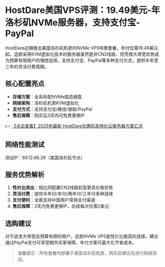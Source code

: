# HostDare美国VPS评测：19.49美元-年洛杉矶NVMe服务器，支持支付宝-PayPal

HostDare近期推出美国洛杉矶机房的NVMe VPS特惠套餐，年付仅需19.49美元起。这款采用KVM虚拟化技术的服务器虽然是非CN2线路，但凭借大带宽优势成为预算有限用户的理想选择。支持支付宝、PayPal等多种支付方式，提供半年至三年的灵活付费周期。

## 核心配置亮点
- **存储方案**：全系标配NVMe固态硬盘
- **网络架构**：洛杉矶机房KVM虚拟化
- **支付方式**：支持支付宝/微信/银联/PayPal
- **售后保障**：购买后3天内可免费更换IP

👉 [【点击查看】2025年最新 HostDare优惠码及特价云服务器方案汇总](https://bit.ly/hostdare)

## 网络性能测试
测试IP：69.12.66.26（美国洛杉矶节点）

## 服务优势解析
1. **性价比突出**：相比同配置CN2线路机型更具价格优势
2. **灵活付费**：提供半年付/年付/两年付/三年付多种选择
3. **支付便利**：全面支持中国用户常用支付渠道
4. **售后保障**：3天内免费更换IP，后续每次仅需2美元

## 选购建议
对于追求大带宽且预算有限的用户，这款NVMe VPS是性价比极高的选择。建议通过PayPal支付可享受额外买家保障，年付方案可最大化节省成本。

> 温馨提示：所有套餐均部署于美国洛杉矶机房，购买前建议先进行网络测试。